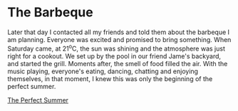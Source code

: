 # The Barbeque

Later that day I contacted all my friends and told them about the barbeque I am planning. Everyone was excited and promised to bring something. When Saturday came, at 21<sup>o</sup>C, the sun was shining and the atmosphere was just right for a cookout. We set up by the pool in our friend Jame's backyard, and started the grill. Moments after, the smell of food filled the air. With the music playing, everyone's eating, dancing, chatting and enjoying themselves, in that moment, I knew this was only the beginning of the perfect summer.

[The Perfect Summer](./intro.md)
